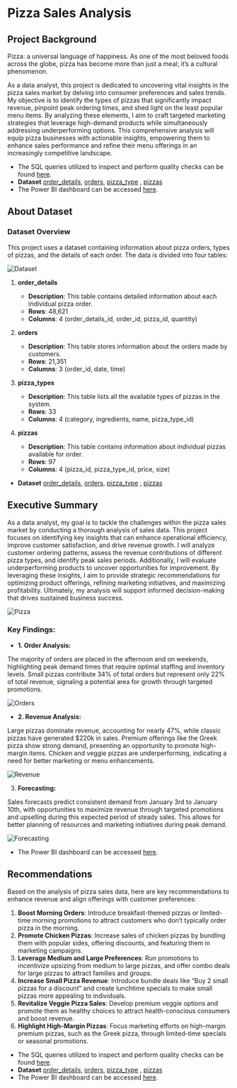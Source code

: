 # Pizza Sales Analysis

## Project Background

Pizza: a universal language of happiness. As one of the most beloved foods across the globe, pizza has become more than just a meal; it’s a cultural phenomenon. 

As a data analyst, this project is dedicated to uncovering vital insights in the pizza sales market by delving into consumer preferences and sales trends. My objective is to identify the types of pizzas that significantly impact revenue, pinpoint peak ordering times, and shed light on the least popular menu items. By analyzing these elements, I aim to craft targeted marketing strategies that leverage high-demand products while simultaneously addressing underperforming options. This comprehensive analysis will equip pizza businesses with actionable insights, empowering them to enhance sales performance and refine their menu offerings in an increasingly competitive landscape.

- The SQL queries utilized to inspect and perform quality checks can be found [here](https://github.com/NishaChandila/Pizza-sales/blob/main/pizza_sqlquery.sql).
- **Dataset** [order_details](https://github.com/NishaChandila/Pizza-sales/blob/main/order_details.csv), [orders](https://github.com/NishaChandila/Pizza-sales/blob/main/orders.csv), [pizza_type](https://github.com/NishaChandila/Pizza-sales/blob/main/pizza_types.csv) , [pizzas](https://github.com/NishaChandila/Pizza-sales/blob/main/pizzas.csv)
- The Power BI dashboard can be accessed [here](https://github.com/NishaChandila/Pizza-sales/blob/main/Pizza-sales-dashboard.pdf).

## About Dataset

### Dataset Overview
This project uses a dataset containing information about pizza orders, types of pizzas, and the details of each order. The data is divided into four tables:

![Dataset](https://github.com/NishaChandila/project-assets/blob/main/pizza-dataset.jpg?raw=true)

1. **order_details**
   - **Description**: This table contains detailed information about each individual pizza order.
   - **Rows**: 48,621
   - **Columns**: 4 (order_details_id, order_id, pizza_id, quantity)

2. **orders**
   - **Description**: This table stores information about the orders made by customers.
   - **Rows**: 21,351
   - **Columns**: 3 (order_id, date, time)

3. **pizza_types**
   - **Description**: This table lists all the available types of pizzas in the system.
   - **Rows**: 33
   - **Columns**: 4 (category, ingredients, name, pizza_type_id)

4. **pizzas**
   - **Description**: This table contains information about individual pizzas available for order.
   - **Rows**: 97
   - **Columns**: 4 (pizza_id, pizza_type_id, price, size)

- **Dataset** [order_details](https://github.com/NishaChandila/Pizza-sales/blob/main/order_details.csv), [orders](https://github.com/NishaChandila/Pizza-sales/blob/main/orders.csv), [pizza_type](https://github.com/NishaChandila/Pizza-sales/blob/main/pizza_types.csv) , [pizzas](https://github.com/NishaChandila/Pizza-sales/blob/main/pizzas.csv)


## Executive Summary

As a data analyst, my goal is to tackle the challenges within the pizza sales market by conducting a thorough analysis of sales data. This project focuses on identifying key insights that can enhance operational efficiency, improve customer satisfaction, and drive revenue growth. I will analyze customer ordering patterns, assess the revenue contributions of different pizza types, and identify peak sales periods. Additionally, I will evaluate underperforming products to uncover opportunities for improvement. By leveraging these insights, I aim to provide strategic recommendations for optimizing product offerings, refining marketing initiatives, and maximizing profitability. Ultimately, my analysis will support informed decision-making that drives sustained business success.

![Pizza](https://github.com/NishaChandila/project-assets/blob/main/pizza.jpg?raw=true)

### Key Findings:

- **1. Order Analysis:**

The majority of orders are placed in the afternoon and on weekends, highlighting peak demand times that require optimal staffing and inventory levels. Small pizzas contribute 34% of total orders but represent only 22% of total revenue, signaling a potential area for growth through targeted promotions.

![Orders](https://github.com/NishaChandila/project-assets/blob/main/pizza1.jpg?raw=true)

- **2. Revenue Analysis:**

Large pizzas dominate revenue, accounting for nearly 47%, while classic pizzas have generated $220k in sales. Premium offerings like the Greek pizza show strong demand, presenting an opportunity to promote high-margin items. Chicken and veggie pizzas are underperforming, indicating a need for better marketing or menu enhancements.

![Revenue](https://github.com/NishaChandila/project-assets/blob/main/pizza2.jpg?raw=true)

3. **Forecasting:**

Sales forecasts predict consistent demand from January 3rd to January 10th, with opportunities to maximize revenue through targeted promotions and upselling during this expected period of steady sales. This allows for better planning of resources and marketing initiatives during peak demand.

![Forecasting](https://github.com/NishaChandila/project-assets/blob/main/pizza3.jpg?raw=true)

- The Power BI dashboard can be accessed [here](https://github.com/NishaChandila/Pizza-sales/blob/main/Pizza-sales-dashboard.pdf).

## Recommendations
Based on the analysis of pizza sales data, here are key recommendations to enhance revenue and align offerings with customer preferences:

1. **Boost Morning Orders**: Introduce breakfast-themed pizzas or limited-time morning promotions to attract customers who don’t typically order pizza in the morning.
2. **Promote Chicken Pizzas**: Increase sales of chicken pizzas by bundling them with popular sides, offering discounts, and featuring them in marketing campaigns.
3. **Leverage Medium and Large Preferences**: Run promotions to incentivize upsizing from medium to large pizzas, and offer combo deals for large pizzas to attract families and groups.
4. **Increase Small Pizza Revenue**: Introduce bundle deals like “Buy 2 small pizzas for a discount” and create lunchtime specials to make small pizzas more appealing to individuals.
5. **Revitalize Veggie Pizza Sales**: Develop premium veggie options and promote them as healthy choices to attract health-conscious consumers and boost revenue.
6. **Highlight High-Margin Pizzas**: Focus marketing efforts on high-margin premium pizzas, such as the Greek pizza, through limited-time specials or seasonal promotions.

- The SQL queries utilized to inspect and perform quality checks can be found [here](https://github.com/NishaChandila/Pizza-sales/blob/main/pizza_sqlquery.sql).
- **Dataset** [order_details](https://github.com/NishaChandila/Pizza-sales/blob/main/order_details.csv), [orders](https://github.com/NishaChandila/Pizza-sales/blob/main/orders.csv), [pizza_type](https://github.com/NishaChandila/Pizza-sales/blob/main/pizza_types.csv) , [pizzas](https://github.com/NishaChandila/Pizza-sales/blob/main/pizzas.csv)
- The Power BI dashboard can be accessed [here](https://github.com/NishaChandila/Pizza-sales/blob/main/Pizza-sales-dashboard.pdf).
